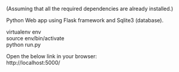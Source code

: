 (Assuming that all the required dependencies are already installed.) <br />

Python Web app using Flask framework and Sqlite3 (database). <br />

virtualenv env <br />
source env/bin/activate <br />
python run.py <br />

Open the below link in your browser: <br />
http://localhost:5000/

